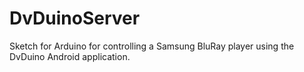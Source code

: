 # DvDuinoServer
Sketch for Arduino for controlling a Samsung BluRay player using the DvDuino Android application.
